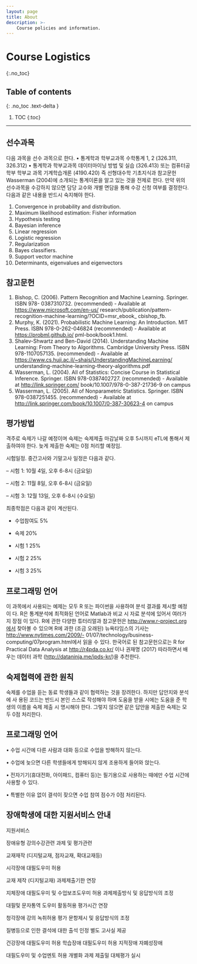 ```yaml
---
layout: page
title: About
description: >-
    Course policies and information.
---
```


# Course Logistics
{:.no_toc}

## Table of contents
{: .no_toc .text-delta }

1. TOC
{:toc}

---

## 선수과목

다음 과목을 선수 과목으로 한다.
• 통계학과 학부교과목 수학통계 1, 2 (326.311, 326.312)
• 통계학과 학부교과목 데이터마이닝 방법 및 실습 (326.413) 또는 컴퓨터공학부 학부교
과목 기계학습개론 (4190.420)
즉 선형대수학 기초지식과 참고문헌 Wasserman (2004)에 소개되는 통계이론을 알고 있는
것을 전제로 한다. 만약 위의 선수과목을 수강하지 않으면 담당 교수와 개별 면담을 통해 수강
신청 여부를 결정한다. 다음과 같은 내용을 반드시 숙지해야 한다.
1. Convergence in probability and distribution.
2. Maximum likelihood estimation: Fisher information
3. Hypothesis testing
4. Bayesian inference
5. Linear regression
6. Logistic regression
7. Regularization
8. Bayes classifiers.
9. Support vector machine
10. Determinants, eigenvalues and eigenvectors

## 참고문헌

1. Bishop, C. (2006). Pattern Recognition and Machine Learning. Springer. ISBN 978-
0387310732. (recommended) - Available at https://www.microsoft.com/en-us/
research/publication/pattern-recognition-machine-learning/?OCID=msr_ebook_
cbishop_fb.
2. Murphy, K. (2021). Probabilistic Machine Learning: An Introduction. MIT Press.
ISBN 978-0-262-046824 (recommended) - Available at https://probml.github.io/
pml-book/book1.html.
3. Shalev-Shwartz and Ben-David (2014). Understanding Machine Learning: From Theory
to Algorithms. Cambridge University Press. ISBN 978-1107057135. (recommended) -
Available at https://www.cs.huji.ac.il/~shais/UnderstandingMachineLearning/
understanding-machine-learning-theory-algorithms.pdf
4. Wasserman, L. (2004). All of Statistics: Concise Course in Statistical Inference. Springer.
ISBN 978-0387402727. (recommended) - Available at http://link.springer.com/
book/10.1007/978-0-387-21736-9 on campus
5. Wasserman, L. (2005). All of Nonparametric Statistics. Springer. ISBN 978-0387251455.
(recommended) - Available at http://link.springer.com/book/10.1007/0-387-30623-4
on campus

## 평가방법

격주로 숙제가 나갈 예정이며 숙제는 숙제제출 마감날짜 오후 5시까지 eTL에 통해서
제출하여야 한다. 늦게 제출한 숙제는 0점 처리할 예정임.

시험일정. 중간고사와 기말고사 일정은 다음과 같다.

– 시험 1: 10월 4일, 오후 6-8시 (금요일)

– 시험 2: 11월 8일, 오후 6-8시 (금요일)

– 시험 3: 12월 13일, 오후 6-8시 (수요일)


최종학점은 다음과 같이 계산된다.
- 수업참여도 5% 

- 숙제 20%

- 시험 1 25%

- 시험 2 25%

- 시험 3 25%


## 프로그래밍 언어

이 과목에서 사용되는 예제는 모두 R 또는 파이썬을 사용하여 분석 결과를 제시할 예정이
다. R은 통계분석에 최적화된 언어로 Matlab과 비교 시 자료 분석에 있어서 여러가지 장점
이 있다. R에 관한 다양한 튜터리얼과 참고문헌은 http://www.r-project.org에서 찾아볼
수 있으며 R에 과한 (조금 오래된) 뉴욕타임스의 기사는 http://www.nytimes.com/2009/-
01/07/technology/business-computing/07program.html에서 읽을 수 있다. 한국어로 된
참고문헌으로는 R for Practical Data Analysis at http://r4pda.co.kr/ 이나 권재명 (2017)
따라하면서 배우는 데이터 과학 (http://dataninja.me/ipds-kr/)을 추천한다.

## 숙제협력에 관한 원칙

숙제를 수업을 듣는 동료 학생들과 같이 협력하는 것을 장려한다. 하지만 답안지와 분석에 사
용된 코드는 반드시 본인 스스로 작성해야 하며 도움을 받을 시에는 도움을 준 학생의 이름을
숙제 제출 시 명시해야 한다. 그렇지 않으면 같은 답안을 제출한 숙제는 모두 0점 처리한다.

## 프로그래밍 언어

• 수업 시간에 다른 사람과 대화 등으로 수업을 방해하지 않는다.

• 수업에 늦으면 다른 학생들에게 방해되지 않게 조용하게 들어와 앉는다.

• 전자기기(휴대전화, 아이패드, 컴퓨터 등)는 필기용으로 사용하는 때에만 수업 시간에
사용할 수 있다.

• 특별한 이유 없이 결석이 잦으면 수업 참여 점수가 0점 처리된다.


## 장애학생에 대한 지원서비스 안내

지원서비스

장애유형 강의수강관련 과제 및 평가관련

교재재작 (디지털교재, 점자교재, 확대교재등)

시각장애 대필도우미 허용

교재 제작 (디지털교재) 과제제출기한 연장

지체장애 대필도우미 및 수업보조도우미 허용 과제제출방식 및 응답방식의 조정

대필및 문자통역 도우미 활동허용 평가시간 연장

청각장애 강의 녹취허용 평가 문항제시 및 응답방식의 조정

질병등으로 인한 결석에 대한 출석 인정 별도 고사실 제공

건강장애 대필도우미 허용
학습장애 대필도우미 허용
지적장애
자폐성장애

대필도우미 및 수업멘토 허용 개별화 과제 제출밀 대체평가 실시